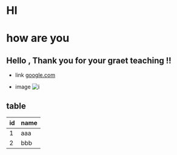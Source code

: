 # HI
# how are you
## Hello  , Thank you for your graet teaching !!
* link
[google.com](google.com)

* image
![i](http://finfra.com/f/f.png)

## table
|id | name  |
|---|-------|
| 1 | aaa   |
| 2 | bbb   |

